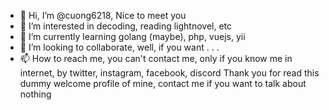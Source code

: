 - 👋 Hi, I’m @cuong6218, Nice to meet you
- 👀 I’m interested in decoding, reading lightnovel, etc
- 🌱 I’m currently learning golang (maybe), php, vuejs, yii
- 💞️ I’m looking to collaborate, well, if you want . . .
- 📫 How to reach me, you can't contact me, only if you know me in internet, by twitter, instagram, facebook, discord
Thank you for read this dummy welcome profile of mine, contact me if you want to talk about nothing
<!---
cuong6218/cuong6218 is a ✨ special ✨ repository because its `README.md` (this file) appears on your GitHub profile.
You can click the Preview link to take a look at your changes.
--->
